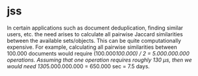 # jss

In certain applications such as document deduplication, finding similar users, etc. the need arises to calculate all pairwise Jaccard similarities between the available sets/objects. This can be quite computationally expensive. For example, calculating all pairwise similarities between 100.000 documents would require (100.000*100.000) / 2 = 5.000.000.000 operations. Assuming that one operation requires roughly 130 μs, then we would need 130*5.000.000.000 = 650.000 sec = 7.5 days.
